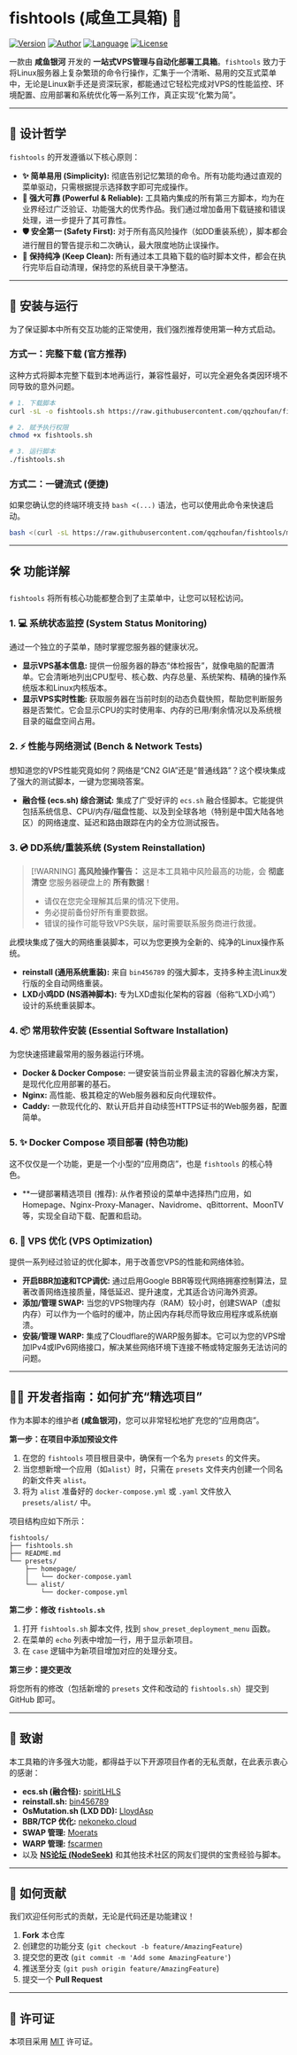 # fishtools (咸鱼工具箱) 🧰

[![Version](https://img.shields.io/badge/version-v1.0-blue.svg)](https://github.com/qqzhoufan/fishtools)
[![Author](https://img.shields.io/badge/author-咸鱼银河-orange.svg)](https://github.com/qqzhoufan)
[![Language](https://img.shields.io/badge/language-Bash-brightgreen.svg)](https://www.gnu.org/software/bash/)
[![License](https://img.shields.io/badge/license-MIT-blue.svg)](https://opensource.org/licenses/MIT)

一款由 **咸鱼银河** 开发的 **一站式VPS管理与自动化部署工具箱**。`fishtools` 致力于将Linux服务器上复杂繁琐的命令行操作，汇集于一个清晰、易用的交互式菜单中，无论是Linux新手还是资深玩家，都能通过它轻松完成对VPS的性能监控、环境配置、应用部署和系统优化等一系列工作，真正实现“化繁为简”。

---

## 🧭 设计哲学

`fishtools` 的开发遵循以下核心原则：

* **✨ 简单易用 (Simplicity):** 彻底告别记忆繁琐的命令。所有功能均通过直观的菜单驱动，只需根据提示选择数字即可完成操作。
* **💪 强大可靠 (Powerful & Reliable):** 工具箱内集成的所有第三方脚本，均为在业界经过广泛验证、功能强大的优秀作品。我们通过增加备用下载链接和错误处理，进一步提升了其可靠性。
* **🛡️ 安全第一 (Safety First):** 对于所有高风险操作（如DD重装系统），脚本都会进行醒目的警告提示和二次确认，最大限度地防止误操作。
* **🧹 保持纯净 (Keep Clean):** 所有通过本工具箱下载的临时脚本文件，都会在执行完毕后自动清理，保持您的系统目录干净整洁。

-----

## 🚀 安装与运行

为了保证脚本中所有交互功能的正常使用，我们强烈推荐使用第一种方式启动。

### 方式一：完整下载 (官方推荐)

这种方式将脚本完整下载到本地再运行，兼容性最好，可以完全避免各类因环境不同导致的意外问题。

```bash
# 1. 下载脚本
curl -sL -o fishtools.sh https://raw.githubusercontent.com/qqzhoufan/fishtools/main/fishtools.sh

# 2. 赋予执行权限
chmod +x fishtools.sh

# 3. 运行脚本
./fishtools.sh
```

### 方式二：一键流式 (便捷)

如果您确认您的终端环境支持 `bash <(...)` 语法，也可以使用此命令来快速启动。

```bash
bash <(curl -sL https://raw.githubusercontent.com/qqzhoufan/fishtools/main/fishtools.sh)
```

-----

## 🛠️ 功能详解

`fishtools` 将所有核心功能都整合到了主菜单中，让您可以轻松访问。

### 1\. 💻 系统状态监控 (System Status Monitoring)

通过一个独立的子菜单，随时掌握您服务器的健康状况。

* **显示VPS基本信息:** 提供一份服务器的静态“体检报告”，就像电脑的配置清单。它会清晰地列出CPU型号、核心数、内存总量、系统架构、精确的操作系统版本和Linux内核版本。
* **显示VPS实时性能:** 获取服务器在当前时刻的动态负载快照，帮助您判断服务器是否繁忙。它会显示CPU的实时使用率、内存的已用/剩余情况以及系统根目录的磁盘空间占用。

### 2\. ⚡ 性能与网络测试 (Bench & Network Tests)

想知道您的VPS性能究竟如何？网络是“CN2 GIA”还是“普通线路”？这个模块集成了强大的测试脚本，一键为您揭晓答案。

* **融合怪 (ecs.sh) 综合测试:** 集成了广受好评的 `ecs.sh` 融合怪脚本。它能提供包括系统信息、CPU/内存/磁盘性能、以及到全球各地（特别是中国大陆各地区）的网络速度、延迟和路由跟踪在内的全方位测试报告。

### 3\. 💿 DD系统/重装系统 (System Reinstallation)

> [\!WARNING]
> **高风险操作警告：** 这是本工具箱中风险最高的功能，会 **彻底清空** 您服务器硬盘上的 **所有数据**！
>
>   * 请仅在您完全理解其后果的情况下使用。
>   * 务必提前备份好所有重要数据。
>   * 错误的操作可能导致VPS失联，届时需要联系服务商进行救援。

此模块集成了强大的网络重装脚本，可以为您更换为全新的、纯净的Linux操作系统。

* **reinstall (通用系统重装):** 来自 `bin456789` 的强大脚本，支持多种主流Linux发行版的全自动网络重装。
* **LXD小鸡DD (NS酒神脚本):** 专为LXD虚拟化架构的容器（俗称“LXD小鸡”）设计的系统重装脚本。

### 4\. 📦 常用软件安装 (Essential Software Installation)

为您快速搭建最常用的服务器运行环境。

* **Docker & Docker Compose:** 一键安装当前业界最主流的容器化解决方案，是现代化应用部署的基石。
* **Nginx:** 高性能、极其稳定的Web服务器和反向代理软件。
* **Caddy:** 一款现代化的、默认开启并自动续签HTTPS证书的Web服务器，配置简单。

### 5\. ✨ Docker Compose 项目部署 (特色功能)

这不仅仅是一个功能，更是一个小型的“应用商店”，也是 `fishtools` 的核心特色。

* **一键部署精选项目 (推荐): 从作者预设的菜单中选择热门应用，如 Homepage、Nginx-Proxy-Manager、Navidrome、qBittorrent、MoonTV 等，实现全自动下载、配置和启动。

### 6\. 🚀 VPS 优化 (VPS Optimization)

提供一系列经过验证的优化脚本，用于改善您VPS的性能和网络体验。

* **开启BBR加速和TCP调优:** 通过启用Google BBR等现代网络拥塞控制算法，显著改善网络连接质量，降低延迟、提升速度，尤其适合访问海外资源。
* **添加/管理 SWAP:** 当您的VPS物理内存（RAM）较小时，创建SWAP（虚拟内存）可以作为一个临时的缓冲，防止因内存耗尽而导致应用程序或系统崩溃。
* **安装/管理 WARP:** 集成了Cloudflare的WARP服务脚本。它可以为您的VPS增加IPv4或IPv6网络接口，解决某些网络环境下连接不畅或特定服务无法访问的问题。

-----

## 🧑‍💻 开发者指南：如何扩充“精选项目”

作为本脚本的维护者 **(咸鱼银河)**，您可以非常轻松地扩充您的“应用商店”。

**第一步：在项目中添加预设文件**

1.  在您的 `fishtools` 项目根目录中，确保有一个名为 `presets` 的文件夹。
2.  当您想新增一个应用（如`alist`）时，只需在 `presets` 文件夹内创建一个同名的新文件夹 `alist`。
3.  将为 `alist` 准备好的 `docker-compose.yml` 或 `.yaml` 文件放入 `presets/alist/` 中。

项目结构应如下所示：

```
fishtools/
├── fishtools.sh
├── README.md
└── presets/
    ├── homepage/
    │   └── docker-compose.yaml
    └── alist/
        └── docker-compose.yml
```

**第二步：修改 `fishtools.sh`**

1.  打开 `fishtools.sh` 脚本文件, 找到 `show_preset_deployment_menu` 函数。
2.  在菜单的 `echo` 列表中增加一行，用于显示新项目。
3.  在 `case` 逻辑中为新项目增加对应的处理分支。

**第三步：提交更改**

将您所有的修改（包括新增的 `presets` 文件和改动的 `fishtools.sh`）提交到 GitHub 即可。

-----

## 🌟 致谢

本工具箱的许多强大功能，都得益于以下开源项目作者的无私贡献，在此表示衷心的感谢：

* **ecs.sh (融合怪):** [spiritLHLS](https://github.com/spiritLHLS/ecs)
* **reinstall.sh:** [bin456789](https://github.com/bin456789/reinstall)
* **OsMutation.sh (LXD DD):** [LloydAsp](https://github.com/LloydAsp/OsMutation)
* **BBR/TCP 优化:** [nekoneko.cloud](http://sh.nekoneko.cloud/)
* **SWAP 管理:** [Moerats](https://www.moerats.com/)
* **WARP 管理:** [fscarmen](https://gitlab.com/fscarmen/warp)
* 以及 [**NS论坛 (NodeSeek)**](https://www.nodeseek.com/) 和其他技术社区的网友们提供的宝贵经验与脚本。

-----

## 🤝 如何贡献

我们欢迎任何形式的贡献，无论是代码还是功能建议！

1.  **Fork** 本仓库
2.  创建您的功能分支 (`git checkout -b feature/AmazingFeature`)
3.  提交您的更改 (`git commit -m 'Add some AmazingFeature'`)
4.  推送至分支 (`git push origin feature/AmazingFeature`)
5.  提交一个 **Pull Request**

-----

## 📄 许可证

本项目采用 [MIT](https://opensource.org/licenses/MIT) 许可证。
